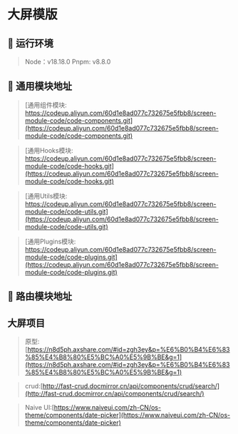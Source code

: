 # 大屏模版


## 🎯 运行环境
>
> Node：v18.18.0
> Pnpm: v8.8.0


## 🎯 通用模块地址

> [通用组件模块: https://codeup.aliyun.com/60d1e8ad077c732675e5fbb8/screen-module-code/code-components.git](https://codeup.aliyun.com/60d1e8ad077c732675e5fbb8/screen-module-code/code-components.git)

> [通用Hooks模块: https://codeup.aliyun.com/60d1e8ad077c732675e5fbb8/screen-module-code/code-hooks.git](https://codeup.aliyun.com/60d1e8ad077c732675e5fbb8/screen-module-code/code-hooks.git)

> [通用Utils模块: https://codeup.aliyun.com/60d1e8ad077c732675e5fbb8/screen-module-code/code-utils.git](https://codeup.aliyun.com/60d1e8ad077c732675e5fbb8/screen-module-code/code-utils.git)

> [通用Plugins模块: https://codeup.aliyun.com/60d1e8ad077c732675e5fbb8/screen-module-code/code-plugins.git](https://codeup.aliyun.com/60d1e8ad077c732675e5fbb8/screen-module-code/code-plugins.git)


## 🎯 路由模块地址



## 大屏项目
> 原型:[https://n8d5ph.axshare.com/#id=zgh3ey&p=%E6%B0%B4%E6%83%85%E4%B8%80%E5%BC%A0%E5%9B%BE&g=1](https://n8d5ph.axshare.com/#id=zgh3ey&p=%E6%B0%B4%E6%83%85%E4%B8%80%E5%BC%A0%E5%9B%BE&g=1)

> crud:[http://fast-crud.docmirror.cn/api/components/crud/search/](http://fast-crud.docmirror.cn/api/components/crud/search/)

> Naive UI:[https://www.naiveui.com/zh-CN/os-theme/components/date-picker](https://www.naiveui.com/zh-CN/os-theme/components/date-picker)